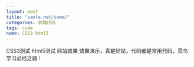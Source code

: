 ```yaml
---
layout: post
title: "zaole.net/demo/"
categories: 前端代码
tags: code
name: CSS3-html5
---
```


CSS3测试 html5测试 网站效果 效果演示，真是好站，代码<!--break-->都是常用代码，菜鸟学习必经之路！
